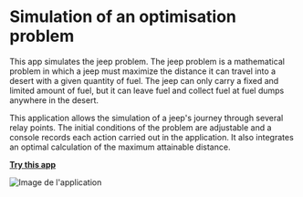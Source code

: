 # Simulation of an optimisation problem

This app simulates the jeep problem. The jeep problem is a mathematical problem in which a jeep must maximize the distance it can travel into a desert with a given quantity of fuel. The jeep can only carry a fixed and limited amount of fuel, but it can leave fuel and collect fuel at fuel dumps anywhere in the desert.

This application allows the simulation of a jeep's journey through several relay points. The initial conditions of the problem are adjustable and a console records each action carried out in the application. It also integrates an optimal calculation of the maximum attainable distance. 

**[Try this app](http://adrienchkirate.com/app/jeep/)**

![Image de l'application](http://adrienchkirate.com/app/jeep/img/capture.png)


